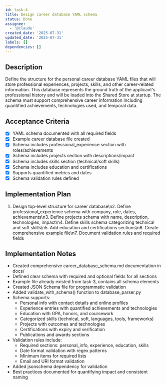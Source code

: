 ```yaml
---
id: task-4
title: Design career database YAML schema
status: Done
assignee:
  - '@claude'
created_date: '2025-07-31'
updated_date: '2025-07-31'
labels: []
dependencies: []
---
```


## Description

Define the structure for the personal career database YAML files that will store professional experiences, projects, skills, and other career-related information. This database represents the ground truth of the applicant's professional history and will be loaded into the Shared Store at startup. The schema must support comprehensive career information including quantified achievements, technologies used, and temporal data.
## Acceptance Criteria

- [x] YAML schema documented with all required fields
- [x] Example career database file created
- [x] Schema includes professional_experience section with roles/achievements
- [x] Schema includes projects section with descriptions/impact
- [x] Schema includes skills section (technical/soft skills)
- [x] Schema includes education and certifications
- [x] Supports quantified metrics and dates
- [x] Schema validation rules defined

## Implementation Plan

1. Design top-level structure for career database\n2. Define professional_experience schema with company, role, dates, achievements\n3. Define projects schema with name, description, technologies, impact\n4. Define skills schema categorizing technical and soft skills\n5. Add education and certifications sections\n6. Create comprehensive example file\n7. Document validation rules and required fields

## Implementation Notes

- Created comprehensive career_database_schema.md documentation in docs/
- Defined clear schema with required and optional fields for all sections
- Example file already existed from task-3, contains all schema elements
- Created JSON Schema file for programmatic validation
- Added validate_with_schema() function to database_parser.py
- Schema supports:
  - Personal info with contact details and online profiles
  - Experience entries with quantified achievements and technologies
  - Education with GPA, honors, and coursework
  - Categorized skills (technical, soft, languages, tools, frameworks)
  - Projects with outcomes and technologies
  - Certifications with expiry and verification
  - Publications and awards sections
- Validation rules include:
  - Required sections: personal_info, experience, education, skills
  - Date format validation with regex patterns
  - Minimum items for required lists
  - Email and URI format validation
- Added jsonschema dependency for validation
- Best practices documented for quantifying impact and consistent naming
